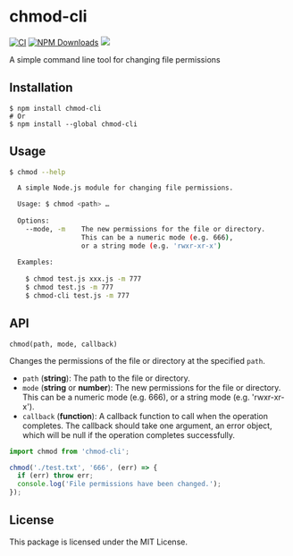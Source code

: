 chmod-cli
===

[![CI](https://github.com/jaywcjlove/chmod-cli/actions/workflows/main.yml/badge.svg)](https://github.com/jaywcjlove/chmod-cli/actions/workflows/main.yml)
[![NPM Downloads](https://img.shields.io/npm/dm/chmod-cli.svg?style=flat)](https://www.npmjs.com/package/chmod-cli)
[![](https://jaywcjlove.github.io/sb/ico/npm.svg)](https://www.npmjs.com/package/chmod-cli) 


A simple command line tool for changing file permissions

## Installation

```shell
$ npm install chmod-cli
# Or
$ npm install --global chmod-cli
```

## Usage

```bash
$ chmod --help

  A simple Node.js module for changing file permissions.

  Usage: $ chmod <path> …
  
  Options:
    --mode, -m    The new permissions for the file or directory.
                  This can be a numeric mode (e.g. 666),
                  or a string mode (e.g. 'rwxr-xr-x')
  
  Examples:
  
    $ chmod test.js xxx.js -m 777
    $ chmod test.js -m 777
    $ chmod-cli test.js -m 777

```

## API

`chmod(path, mode, callback)`

Changes the permissions of the file or directory at the specified `path`.

- `path` (**string**): The path to the file or directory.
- `mode` (**string** or **number**): The new permissions for the file or directory. This can be a numeric mode (e.g. 666), or a string mode (e.g. 'rwxr-xr-x').
- `callback` (**function**): A callback function to call when the operation completes. The callback should take one argument, an error object, which will be null if the operation completes successfully.

```javascript
import chmod from 'chmod-cli';

chmod('./test.txt', '666', (err) => {
  if (err) throw err;
  console.log('File permissions have been changed.');
});
```

## License

This package is licensed under the MIT License.